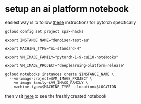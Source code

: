# setup an ai platform notebook

easiest way is to follow [these](https://cloud.google.com/deep-learning-vm/docs/pytorch_start_instance) instructions for pytorch specifically

```
gcloud config set project spak-hacks
```

```
export INSTANCE_NAME="denoiser-test-eu"
```

```
export MACHINE_TYPE="n1-standard-4"
```

```
export VM_IMAGE_FAMILY="pytorch-1-9-cu110-notebooks"
```

```
export VM_IMAGE_PROJECT="deeplearning-platform-release"
```

```
gcloud notebooks instances create $INSTANCE_NAME \
  --vm-image-project=$VM_IMAGE_PROJECT \
  --vm-image-family=$VM_IMAGE_FAMILY \
  --machine-type=$MACHINE_TYPE --location=$LOCATION
```

then visit [here](https://console.cloud.google.com/ai-platform/notebooks/list/instances?authuser=1) to see the freshly created notebook

